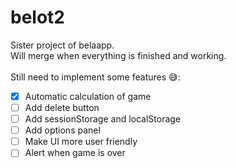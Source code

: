 # belot2
Sister project of belaapp.</br>
Will merge when everything is finished and working.</br>
</br>
Still need to implement some features :sweat_smile::
- [x] Automatic calculation of game
- [ ] Add delete button
- [ ] Add sessionStorage and localStorage
- [ ] Add options panel
- [ ] Make UI more user friendly
- [ ] Alert when game is over
